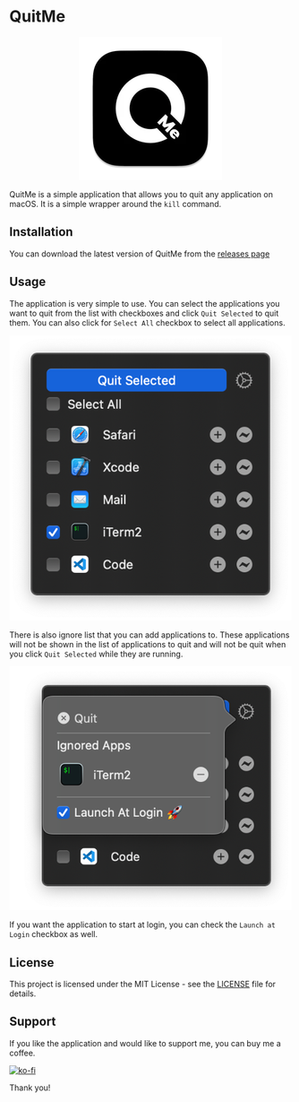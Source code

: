 # QuitMe

<p align="center">
    <img src="images/icon.png">
</p>

QuitMe is a simple application that allows you to quit any application on macOS. It is a simple wrapper around the `kill` command.

## Installation

You can download the latest version of QuitMe from the [releases page]()

## Usage

The application is very simple to use. You can select the applications you want to quit from the list with checkboxes and click `Quit Selected` to quit them. You can also click for `Select All` checkbox to select all applications.

![QuitMe](./images/app.png)

There is also ignore list that you can add applications to. These applications will not be shown in the list of applications to quit and will not be quit when you click `Quit Selected` while they are running.

![QuitMe](./images/ignored.png)

If you want the application to start at login, you can check the `Launch at Login` checkbox as well.

## License

This project is licensed under the MIT License - see the [LICENSE](LICENSE) file for details.

## Support

If you like the application and would like to support me, you can buy me a coffee.

[![ko-fi](https://ko-fi.com/img/githubbutton_sm.svg)](https://ko-fi.com/S6S5YJL88)

Thank you!

